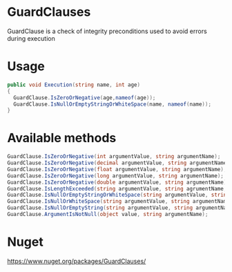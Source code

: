 # GuardClauses
GuardClause is a check of integrity preconditions used to avoid errors during execution
# Usage
```c#
public void Execution(string name, int age)
{
  GuardClause.IsZeroOrNegative(age,nameof(age));
  GuardClause.IsNullOrEmptyStringOrWhiteSpace(name, nameof(name));
}
```

# Available methods
```c#
GuardClause.IsZeroOrNegative(int argumentValue, string argumentName);
GuardClause.IsZeroOrNegative(decimal argumentValue, string argumentName);
GuardClause.IsZeroOrNegative(float argumentValue, string argumentName);
GuardClause.IsZeroOrNegative(long argumentValue, string argumentName);
GuardClause.IsZeroOrNegative(double argumentValue, string argumentName);
GuardClause.IsLengthExceeded(string argumentValue, string agrumentName, int maximumLength);
GuardClause.IsNullOrEmptyStringOrWhiteSpace(string argumentValue, string argumentName);
GuardClause.IsNullOrWhiteSpace(string argumentValue, string argumentName);
GuardClause.IsNullOrEmptyString(string argumentValue, string argumentName);
GuardClause.ArgumentIsNotNull(object value, string argumentName);
```
# Nuget
https://www.nuget.org/packages/GuardClauses/
